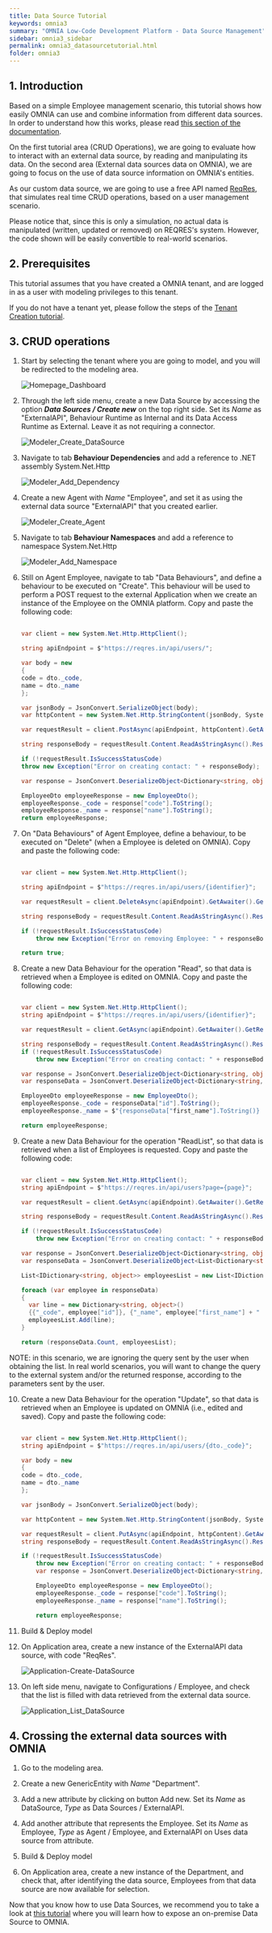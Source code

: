 ```yaml
---
title: Data Source Tutorial
keywords: omnia3
summary: "OMNIA Low-Code Development Platform - Data Source Management"
sidebar: omnia3_sidebar
permalink: omnia3_datasourcetutorial.html
folder: omnia3
---
```


## 1. Introduction

Based on a simple Employee management scenario, this tutorial shows how easily OMNIA can use and combine information from different data sources. In order to understand how this works, please read [this section of the documentation](omnia3_modeler_datasources.html).

On the first tutorial area (CRUD Operations), we are going to evaluate how to interact with an external data source, by reading and manipulating its data. On the second area (External data sources data on OMNIA), we are going to focus on the use of data source information on OMNIA's entities. 

As our custom data source, we are going to use a free API named [ReqRes](https://reqres.in/), that simulates real time CRUD operations, based on a user management scenario.

Please notice that, since this is only a simulation, no actual data is manipulated (written, updated or removed) on REQRES's system. However, the code shown will be easily convertible to real-world scenarios. 


## 2. Prerequisites

This tutorial assumes that you have created a OMNIA tenant, and are logged in as a user with modeling privileges to this tenant.

If you do not have a tenant yet, please follow the steps of the [Tenant Creation tutorial](omnia3_tenantcreation.html).

## 3. CRUD operations

1. Start by selecting the tenant where you are going to model, and you will be redirected to the modeling area.

    ![Homepage_Dashboard](/images/tutorials/beginner/Modeler-Homepage.PNG)

2. Through the left side menu, create a new Data Source by accessing the option ***Data Sources / Create new*** on the top right side. Set its *Name* as "ExternalAPI", Behaviour Runtime as Internal and its Data Access Runtime as External. Leave it as not requiring a connector.

    ![Modeler_Create_DataSource](/images/tutorials/datasource/Modeler-Create-DataSource.PNG)

3. Navigate to tab **Behaviour Dependencies** and add a reference to .NET assembly System.Net.Http

    ![Modeler_Add_Dependency](https://raw.githubusercontent.com/OMNIALowCode/omnia3/master/docs/images/tutorials/datasource/behaviour-dependencies-netAssembly.jpg)

4. Create a new Agent with *Name* "Employee", and set it as using the external data source "ExternalAPI" that you created earlier.

    ![Modeler_Create_Agent](/images/tutorials/datasource/Modeler-Create-Agent-Employee.PNG)

5. Navigate to tab **Behaviour Namespaces** and add a reference to namespace System.Net.Http

    ![Modeler_Add_Namespace](https://raw.githubusercontent.com/OMNIALowCode/omnia3/master/docs/images/tutorials/datasource/behaviour-namespaces-net.jpg)
    
6. Still on Agent Employee, navigate to tab "Data Behaviours", and define a behaviour to be executed on "Create". This behaviour will be used to perform a POST request to the external Application when we create an instance of the Employee on the OMNIA platform. Copy and paste the following code:


	```C#

	var client = new System.Net.Http.HttpClient();

	string apiEndpoint = $"https://reqres.in/api/users/";

	var body = new
	{
	code = dto._code,
	name = dto._name
	};

	var jsonBody = JsonConvert.SerializeObject(body);
	var httpContent = new System.Net.Http.StringContent(jsonBody, System.Text.Encoding.UTF8, "application/json");

	var requestResult = client.PostAsync(apiEndpoint, httpContent).GetAwaiter().GetResult();

	string responseBody = requestResult.Content.ReadAsStringAsync().Result;

	if (!requestResult.IsSuccessStatusCode)
	throw new Exception("Error on creating contact: " + responseBody);

	var response = JsonConvert.DeserializeObject<Dictionary<string, object>>(responseBody);

	EmployeeDto employeeResponse = new EmployeeDto();
	employeeResponse._code = response["code"].ToString();
	employeeResponse._name = response["name"].ToString();
	return employeeResponse;

	```


7. On "Data Behaviours" of Agent Employee, define a behaviour, to be executed on "Delete" (when a Employee is deleted on OMNIA). Copy and paste the following code:


	```C#

	var client = new System.Net.Http.HttpClient();

	string apiEndpoint = $"https://reqres.in/api/users/{identifier}";

	var requestResult = client.DeleteAsync(apiEndpoint).GetAwaiter().GetResult();

	string responseBody = requestResult.Content.ReadAsStringAsync().Result;

	if (!requestResult.IsSuccessStatusCode)
		throw new Exception("Error on removing Employee: " + responseBody);

	return true;

	```


8. Create a new Data Behaviour for the operation "Read", so that data is retrieved when a Employee is edited on OMNIA. Copy and paste the following code:


	```C#

	var client = new System.Net.Http.HttpClient();
	string apiEndpoint = $"https://reqres.in/api/users/{identifier}";

	var requestResult = client.GetAsync(apiEndpoint).GetAwaiter().GetResult();

	string responseBody = requestResult.Content.ReadAsStringAsync().Result;
	if (!requestResult.IsSuccessStatusCode)
		throw new Exception("Error on creating contact: " + responseBody);

	var response = JsonConvert.DeserializeObject<Dictionary<string, object>>(responseBody);
	var responseData = JsonConvert.DeserializeObject<Dictionary<string, object>>(response["data"].ToString());

	EmployeeDto employeeResponse = new EmployeeDto();
	employeeResponse._code = responseData["id"].ToString();
	employeeResponse._name = $"{responseData["first_name"].ToString()} {responseData["last_name"].ToString()}";

	return employeeResponse;

	```


9. Create a new Data Behaviour for the operation "ReadList", so that data is retrieved when a list of Employees is requested. Copy and paste the following code:


	```C#

	var client = new System.Net.Http.HttpClient();
	string apiEndpoint = $"https://reqres.in/api/users?page={page}";

	var requestResult = client.GetAsync(apiEndpoint).GetAwaiter().GetResult();

	string responseBody = requestResult.Content.ReadAsStringAsync().Result;

	if (!requestResult.IsSuccessStatusCode)
		throw new Exception("Error on creating contact: " + responseBody);

	var response = JsonConvert.DeserializeObject<Dictionary<string, object>>(responseBody);
	var responseData = JsonConvert.DeserializeObject<List<Dictionary<string, object>>>(response["data"].ToString());

	List<IDictionary<string, object>> employeesList = new List<IDictionary<string, object>>();

	foreach (var employee in responseData)
	{
	  var line = new Dictionary<string, object>()
	  {{"_code", employee["id"]}, {"_name", employee["first_name"] + " " + employee["last_name"]}};
	  employeesList.Add(line);
	}

	return (responseData.Count, employeesList);

	```


NOTE: in this scenario, we are ignoring the query sent by the user when obtaining the list. In real world scenarios, you will want to change the query to the external system and/or the returned response, according to the parameters sent by the user.
	
10. Create a new Data Behaviour for the operation "Update", so that data is retrieved when an Employee is updated on OMNIA (i.e., edited and saved). Copy and paste the following code:


	```C#

	var client = new System.Net.Http.HttpClient();
	string apiEndpoint = $"https://reqres.in/api/users/{dto._code}";

	var body = new
	{
	code = dto._code,
	name = dto._name
	};

	var jsonBody = JsonConvert.SerializeObject(body);

	var httpContent = new System.Net.Http.StringContent(jsonBody, System.Text.Encoding.UTF8, "application/json");

	var requestResult = client.PutAsync(apiEndpoint, httpContent).GetAwaiter().GetResult();
	string responseBody = requestResult.Content.ReadAsStringAsync().Result;

	if (!requestResult.IsSuccessStatusCode)
		throw new Exception("Error on creating contact: " + responseBody);
		var response = JsonConvert.DeserializeObject<Dictionary<string, object>>(responseBody);

		EmployeeDto employeeResponse = new EmployeeDto();
		employeeResponse._code = response["code"].ToString();
		employeeResponse._name = response["name"].ToString();

		return employeeResponse;

	```


11. Build & Deploy model

12. On Application area, create a new instance of the ExternalAPI data source, with code "ReqRes".

    ![Application-Create-DataSource](/images/tutorials/datasource/Application-Create-DataSource-Instance.PNG)
    
13. On left side menu, navigate to Configurations / Employee, and check that the list is filled with data retrieved from the external data source.

    ![Application_List_DataSource](https://raw.githubusercontent.com/numbersbelieve/omnia3/master/docs/tutorialPics/modelingTutorial/Application-List-External-DataSource.PNG)
    
    
## 4. Crossing the external data sources with OMNIA

1. Go to the modeling area.

2. Create a new GenericEntity with *Name* "Department".

3. Add a new attribute by clicking on button Add new. Set its *Name* as DataSource, *Type* as Data Sources / ExternalAPI.

4. Add another attribute that represents the Employee. Set its *Name* as Employee, *Type* as Agent / Employee, and ExternalAPI on Uses data source from attribute.

5. Build & Deploy model

6. On Application area, create a new instance of the Department, and check that, after identifying the data source, Employees from that data source are now available for selection.


Now that you know how to use Data Sources, we recommend you to take a look at [this tutorial](omnia3_primaveraconnectortutorial.html) where you will learn how to expose an on-premise Data Source to OMNIA.
